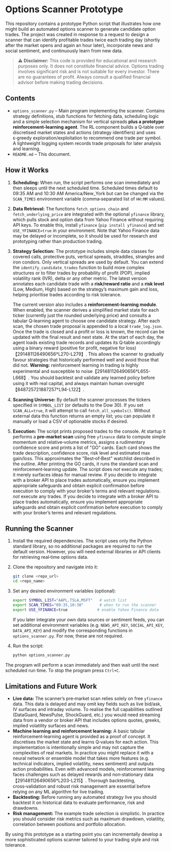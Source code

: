 # Options Scanner Prototype

This repository contains a prototype Python script that illustrates how one might
build an automated options scanner to generate candidate option trades.  The
project was created in response to a request to design a scanner that can
identify profitable trades twice each trading day (shortly after the market
opens and again an hour later), incorporate news and social sentiment, and
continuously learn from new data.

> ⚠️ **Disclaimer:**  This code is provided for educational and research
> purposes only.  It does not constitute financial advice.  Options trading
> involves significant risk and is not suitable for every investor.  There are
> no guarantees of profit.  Always consult a qualified financial advisor
> before making trading decisions.

## Contents

* `options_scanner.py` – Main program implementing the scanner.  Contains
  strategy definitions, stub functions for fetching data, scheduling logic
  and a simple selection mechanism for vertical spreads **plus a prototype
  reinforcement‑learning agent**.  The RL component builds a Q‑table over
  discretised market states and actions (strategy identifiers) and uses
  ε‑greedy exploration/exploitation to recommend one trade per symbol.  A
  lightweight logging system records trade proposals for later analysis and
  learning.
* `README.md` – This document.

## How it Works

1. **Scheduling:**  When run, the script performs one scan immediately and then
   sleeps until the next scheduled time.  Scheduled times default to
   09:35 AM and 10:30 AM America/New_York but can be changed via the
   `SCAN_TIMES` environment variable (comma‑separated list of `HH:MM` values).
2. **Data Retrieval:**  The functions `fetch_options_chain` and
   `fetch_underlying_price` are integrated with the optional
   `yfinance` library, which pulls stock and option data from Yahoo Finance
   without requiring API keys.  To enable this, install `yfinance` (`pip
   install yfinance`) and set `USE_YFINANCE=true` in your environment.  Note
   that Yahoo Finance data may be delayed or incomplete, so it should be
   used for research and prototyping rather than production trading.
3. **Strategy Selection:**  The prototype includes simple data classes for
   covered calls, protective puts, vertical spreads, straddles, strangles and
   iron condors.  Only vertical spreads are used by default.  You can extend
   the `identify_candidate_trades` function to build more complex structures or
   to filter trades by probability of profit (POP), implied volatility rank
   (IVR), delta or any other metric.  The latest version annotates each
   candidate trade with a **risk/reward ratio** and a **risk level** (Low,
   Medium, High) based on the strategy’s maximum gain and loss, helping
   prioritise trades according to risk tolerance.

   The current version also includes a **reinforcement‑learning module**.
   When enabled, the scanner derives a simplified market state for each
   ticker (currently just the rounded underlying price) and consults a
   tabular Q‑learning agent to choose one candidate strategy.  After each
   scan, the chosen trade proposal is appended to a local `trade_log.json`.
   Once the trade is closed and a profit or loss is known, the record can
   be updated with the final result and next state.  At the start of each
   day, the agent loads existing trade records and updates its Q‑table
   accordingly using a binary reward (positive for profit, negative for
   loss)【291481126490656†L270-L279】.  This allows the scanner to gradually favour
   strategies that historically performed well and avoid those that did not.
   **Warning:** reinforcement learning in trading is highly experimental and
   susceptible to noise【291481126490656†L655-L668】.  You should backtest and
   validate any learned policy before using it with real capital, and always
   maintain human oversight【848725721887257†L94-L122】.
4. **Scanning Universe:**  By default the scanner processes the tickers
   specified in `SYMBOL_LIST` (or defaults to the Dow 30).  If you set
   `SCAN_ALL=true`, it will attempt to call `fetch_all_symbols()`.  Without
   external data this function returns an empty list; you can populate it
   manually or load a CSV of optionable stocks if desired.
5. **Execution:**  The script prints proposed trades to the console.  At
   startup it performs a **pre‑market scan** using free `yfinance` data to
   compute simple momentum and relative‑volume metrics, assigns a
   rudimentary confidence score and prints a list of "GO" cards.  Each
   card shows the trade description, confidence score, risk level and
   estimated max gain/loss.  This approximates the "Best‑of‑Best"
   watchlist described in the outline.  After printing the GO cards, it
   runs the standard scan and reinforcement‑learning update.  The script does
   *not* execute any trades; it merely surfaces ideas for manual review.  If
   you decide to integrate with a broker API to place trades automatically,
   ensure you implement appropriate safeguards and obtain explicit
   confirmation before execution to comply with your broker’s terms and
   relevant regulations.
   *not* execute any trades.  If you decide to integrate with a broker API to
   place trades automatically, ensure you implement appropriate safeguards and
   obtain explicit confirmation before execution to comply with your broker’s
   terms and relevant regulations.

## Running the Scanner

1. Install the required dependencies.  The script uses only the Python
   standard library, so no additional packages are required to run the default
   version.  However, you will need external libraries or API clients for
   retrieving real‑time options data.
2. Clone the repository and navigate into it:

   ```sh
   git clone <repo_url>
   cd <repo_name>
   ```

3. Set any desired environment variables (optional):

   ```sh
   export SYMBOL_LIST="AAPL,TSLA,MSFT"   # watch list
   export SCAN_TIMES="09:35,10:30"       # when to run the scanner
   export USE_YFINANCE=true             # enable Yahoo Finance data
   ```
   
   If you later integrate your own data sources or sentiment feeds, you can
   set additional environment variables (e.g. `NEWS_API_KEY`, `SOCIAL_API_KEY`,
   `DATA_API_KEY`) and modify the corresponding functions in
   `options_scanner.py`.  For now, these are not required.

4. Run the script:

   ```sh
   python options_scanner.py
   ```

The program will perform a scan immediately and then wait until the next
scheduled run time.  To stop the program press `Ctrl+C`.

## Limitations and Future Work

* **Live data:**  The scanner’s pre‑market scan relies solely on free
  `yfinance` data.  This data is delayed and may omit key fields such as
  live bid/ask, IV surfaces and intraday volume.  To realise the full
  capabilities outlined (DataGuard, NewsPulse, ShockGuard, etc.) you would
  need streaming data from a vendor or broker API that includes options
  quotes, greeks, implied volatility surfaces and news.
* **Machine learning and reinforcement learning:**  A basic tabular
  reinforcement‑learning agent is provided as a proof of concept.  It
  discretises the market state and learns Q‑values for each action.  This
  implementation is intentionally simple and may not capture the
  complexities of real markets.  In practice you might replace it with a
  neural network or ensemble model that takes more features (e.g. technical
  indicators, implied volatility, news sentiment) and outputs action
  probabilities.  Even with advanced models, reinforcement learning faces
  challenges such as delayed rewards and non‑stationary data【291481126490656†L203-L215】.
  Thorough backtesting, cross‑validation and robust risk management are
  essential before relying on any ML algorithm for live trading.
* **Backtesting:**  Before running any automated strategy live you should
  backtest it on historical data to evaluate performance, risk and drawdowns.
* **Risk management:**  The example trade selection is simplistic.  In
  practice you should consider risk metrics such as maximum drawdown,
  volatility, correlation between positions and portfolio allocation.

By using this prototype as a starting point you can incrementally develop a
more sophisticated options scanner tailored to your trading style and risk
tolerance.